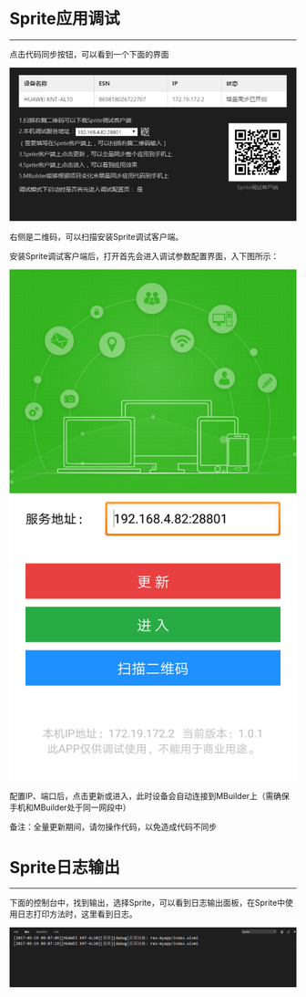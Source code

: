 # Sprite应用调试

----------

点击代码同步按钮，可以看到一个下面的界面

<img src="image/sync1.png" />

右侧是二维码，可以扫描安装Sprite调试客户端。

安装Sprite调试客户端后，打开首先会进入调试参数配置界面，入下图所示：

<img src="image/sync2.png" />

配置IP、端口后，点击更新或进入，此时设备会自动连接到MBuilder上（需确保手机和MBuilder处于同一网段中）

备注：全量更新期间，请勿操作代码，以免造成代码不同步

# Sprite日志输出

----------

下面的控制台中，找到输出，选择Sprite，可以看到日志输出面板，在Sprite中使用日志打印方法时，这里看到日志。

<img src="image/log1.png" />